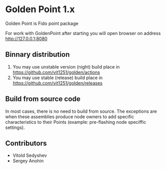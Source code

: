 # Golden Point 1.x

Golden Point is Fido point package

For work with GoldenPoint after starting you will open browser on address http://127.0.0.1:8080

## Binnary distribution

1. You may use unstable version (night) build place in https://github.com/vit1251/golden/actions
2. You may use stable (release) build place in https://github.com/vit1251/golden/releases

## Build from source code

In most cases, there is no need to build from source. The exceptions are when these assemblies produce
node owners to add specific characteristics to their Points (example: pre-flashing node speciffic settings).

## Contributors

 * Vitold Sedyshev
 * Sergey Anohin
